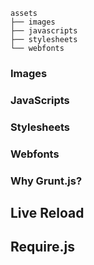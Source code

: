 

    assets
    ├── images
    ├── javascripts
    ├── stylesheets
    └── webfonts

### Images
### JavaScripts
### Stylesheets
### Webfonts

### Why Grunt.js?

Live Reload
-------------------------------------------------------------------------------------------

Require.js
-------------------------------------------------------------------------------------------